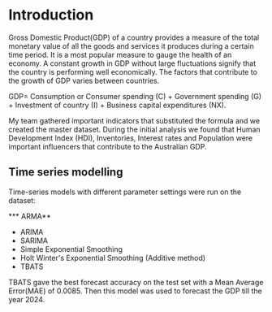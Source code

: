 # Introduction

Gross Domestic Product(GDP) of a country provides a measure of the total
monetary value of all the goods and services it produces during a certain time
period. It is a most popular measure to gauge the health of an economy. A
constant growth in GDP without large fluctuations signify that the country is
performing well economically. The factors that contribute to the growth of GDP
varies between countries.

GDP= Consumption or Consumer spending (C) + Government spending (G) + 
Investment of country (I) + Business capital expenditures (NX).

My team gathered important indicators that substituted the formula and we created the master dataset.
During the initial analysis we found that Human Development Index (HDI), Inventories, Interest rates and 
Population were important influencers that contribute to the Australian GDP. 


## Time series modelling

Time-series models with different parameter settings were run on the dataset:

*** ARMA**
* ARIMA
* SARIMA
* Simple Exponential Smoothing
* Holt Winter's Exponential Smoothing (Additive method) 
* TBATS

TBATS gave the best forecast accuracy on the test set with a Mean Average Error(MAE) of 0.0085. Then this model
was used to forecast the GDP till the year 2024.
